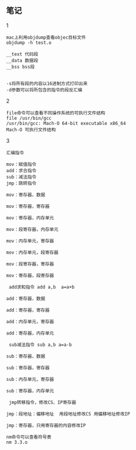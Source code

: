 <!--
 * @Author: xiuquanxu
 * @Company: kaochong
 * @Date: 2021-07-20 00:40:17
 * @LastEditors: xiuquanxu
 * @LastEditTime: 2021-07-22 01:12:09
-->
## 笔记  

1  

```
mac上利用objdump查看objec目标文件  
objdump -h test.o  

__text 代码段
__data 数据段
__bss bss段


-s将所有段的内容以16进制方式打印出来  
-d参数可以将所包含的指令的段反汇编   

```  

2  

```
file命令可以查看不同操作系统的可执行文件结构  
file /usr/bin/gcc
/usr/bin/gcc: Mach-O 64-bit executable x86_64
Mach-O 可执行文件结构
```

3


```
汇编指令

mov：赋值指令
add：求合指令
sub：减法指令
jmp：跳转指令

mov：寄存器，数据

mov：寄存器，寄存器

mov：寄存器，内存单元

mov：段寄存器，内存单元

mov：内存单元，寄存器

mov：内存单元，段寄存器

mov：段寄存器，寄存器

mov：寄存器，段寄存器

 add求和指令 add a,b  a=a+b

add：寄存器，数据

add：寄存器，寄存器

add：内存单元，寄存器

add：寄存器，内存单元

 sub减法指令 sub a,b a=a-b

sub：寄存器，数据

sub：寄存器，寄存器

sub：内存单元，寄存器

sub：寄存器，内存单元

 jmp转移指令，修改CS、IP寄存器

jmp：段地址：偏移地址  用段地址修改CS 用偏移地址修改IP

jmp：寄存器，只用寄存器的内容修改IP
```  

```
nm命令可以查看符号表
nm 3.3.o
```